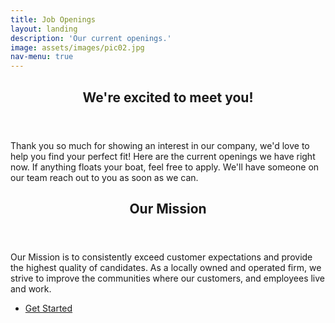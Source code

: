 ```yaml
---
title: Job Openings
layout: landing
description: 'Our current openings.'
image: assets/images/pic02.jpg
nav-menu: true
---
```


<div id="main">
<section id="one">
	<div class="inner">
		<header class="major">
			<h2>We're excited to meet you!</h2>
		</header>
		<p>Thank you so much for showing an interest in our company, we'd love to help you find your perfect fit! Here are the current openings we have right now. If anything floats your boat, feel free to apply. We'll have someone on our team reach out to you as soon as we can.</p>
	</div>
</section>

<section id="two">
    <div class="inner">
        <!-- Start CATS job widget -->
            <div id="cats-portal-widget"></div>
            <script>
            window.cjw=window.cjw||function(){(cjw.instance=cjw.instance||[]).push(arguments[0])};
            cjw({"id":83228,"domain":"catsone.com","target":"#cats-portal-widget"});
            </script>
            <script async src="https://app.catsone.com/resources/entry-jobwidget.js"></script>
        <!-- End CATS job widget -->
    </div>
</section>

<!-- Three -->
<section id="three">
	<div class="inner">
		<header class="major">
			<h2>Our Mission</h2>
		</header>
		<p>Our Mission is to consistently exceed customer expectations and provide the highest quality of candidates. As a locally owned and operated firm, we strive to improve the communities where our customers, and employees live and work.</p>
		<ul class="actions">
			<li><a href="customers.html" class="button next">Get Started</a></li>
		</ul>
	</div>
</section>

</div>
